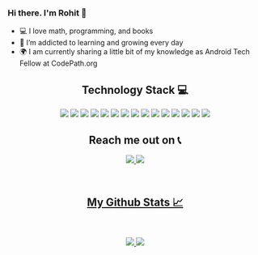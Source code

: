 ### Hi there. I'm Rohit 👋

- 💻 I love math, programming, and books
- 🌱 I’m addicted to learning and growing every day
- :earth_africa: I am currently sharing a little bit of my knowledge as Android Tech Fellow at CodePath.org

<!--
<p align="center">
 
 <img src="https://badges.pufler.dev/visits/rohit-badugu/rohit-badugu"/> 
 <img src="https://badges.pufler.dev/repos/rohit-badugu"/>
 <img src="https://badges.pufler.dev/commits/monthly/rohit-badugu" />

</p> -->

<h2 align="center">Technology Stack 💻</h2>

<p align="center">
<img src="https://img.shields.io/badge/-Java-E34A86?style=flat-square&logo=java"/>
<img src="https://img.shields.io/badge/-Python-E34A86?style=flat-square&logo=python"/>
<img src="https://img.shields.io/badge/-C++-00599C?style=flat-square&logo=c"/>
<img src="https://img.shields.io/badge/-HTML5-E34F26?style=flat-square&logo=html5&logoColor=white"/>
<img src="https://img.shields.io/badge/-CSS3-1572B6?style=flat-square&logo=css3"/>
<img src="https://img.shields.io/badge/-Bootstrap-563D7C?style=flat-square&logo=bootstrap"/>
<img src="https://img.shields.io/badge/-JavaScript-black?style=flat-square&logo=javascript"/>
<img src="https://img.shields.io/badge/-Nodejs-black?style=flat-square&logo=Node.js"/>
<img src="https://img.shields.io/badge/-SpringBoot-black?style=flat-square&logo=springboot"/>
<img src="https://img.shields.io/badge/-Flask-black?style=flat-square&logo=flask"/>
<img src="https://img.shields.io/badge/-MongoDB-black?style=flat-square&logo=mongodb"/>
<img src="https://img.shields.io/badge/-Android-black?style=flat-square&logo=android"/>
<img src="https://img.shields.io/badge/-MySQL-black?style=flat-square&logo=mysql"/>
<img src="https://img.shields.io/badge/-Git-black?style=flat-square&logo=git"/>
<img src="https://img.shields.io/badge/-GitHub-black?style=flat-square&logo=github"/>
</p>

<h2 align="center">Reach me out on 📞</h2>

<p align="center">
<a href="mailto: rbadugu@asu.edu">
 <img src="https://img.shields.io/badge/-rbadugu-c14438?style=flat-square&logo=Gmail&logoColor=white&link=mailto:rbadugu@asu.edu"/>
</a>
<a href="https://www.linkedin.com/in/rohit-badugu/">
 <img src="https://img.shields.io/badge/-rohitbadugu-blue?style=flat-square&logo=Linkedin&logoColor=white&link=https://www.linkedin.com/in/rohit-badugu/"/>
</p>

<br>

<h2 align="center">
  My Github Stats 📈
</h2>
 
<br>
<p align = "center">
  <img  src = "https://github-readme-stats.vercel.app/api?username=rohit-badugu&show_icons=true&theme=radical&line_height=27">
  <img src = "https://github-readme-stats.vercel.app/api/top-langs/?username=rohit-badugu&theme=radical">
</p>
